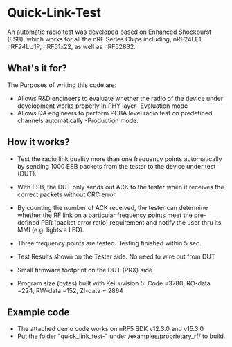 # Quick-Link-Test
An automatic radio test was developed based on Enhanced Shockburst (ESB), which works for all the nRF Series Chips including, nRF24LE1, nRF24LU1P, nRF51x22, as well as nRF52832. 

## What's it for?
The Purposes of writing this code are:

- Allows R&D engineers to evaluate whether the radio of the device under development works properly in PHY layer- Evaluation mode
- Allows QA engineers to perform PCBA level radio test on predefined channels automatically -Production mode.

## How it works?
- Test the radio link quality more than one frequency points automatically by sending 1000 ESB packets from the tester to the device under test (DUT).

- With ESB, the DUT only sends out ACK to the tester when it receives the correct packets without CRC error.

- By counting the number of ACK received, the tester can determine whether the RF link on a particular frequency points meet the pre-defined PER (packet error ratio) requirement and notify the user thru its MMI (e.g. lights a LED).

- Three frequency points are tested. Testing finished within 5 sec.

- Test Results shown on the Tester side. No need to wire out from DUT

- Small firmware footprint on the DUT (PRX) side

- Program size (bytes) built with Keil uvision 5: Code =3780, RO-data =224, RW-data =152, ZI-data = 2864

## Example code
- The attached demo code works on nRF5 SDK v12.3.0 and v15.3.0
- Put the folder "quick_link_test-<sdk version>" under /examples/proprietary_rf/ to build.
